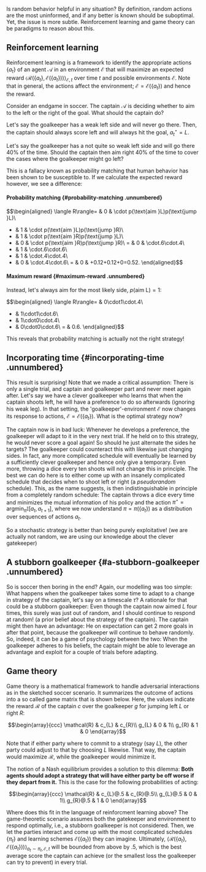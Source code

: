 Is random behavior helpful in any situation? By definition, random actions are the most uninformed, and if any better is known should be suboptimal. Yet, the issue is more subtle. Reinforcement learning and game theory can be paradigms to reason about this.

## Reinforcement learning

Reinforcement learning is a framework to identify the appropriate actions $\left\{ a_{t}\right\}$ of an agent $\mathcal{A}$ in an environment $\mathcal{E}$ that will maximize an expected reward $\langle\mathcal{R}\left(\left\{ a_{t}\right\} ,\mathcal{E}\left(\left\{ a_{t}\right\} \right)\right)\rangle_{\mathcal{E},t}$ over time $t$ and possible environments $\mathcal{E}$. Note that in general, the actions affect the environment; $\mathcal{E}=\mathcal{E}\left(\left\{ a_{t}\right\} \right)$ and hence the reward.

Consider an endgame in soccer. The captain $\mathcal{A}$ is deciding whether to aim to the left or the right of the goal. What should the captain do?

Let's say the goalkeeper has a weak left side and will never go there. Then, the captain should always score left and will always hit the goal, $a_{t}^{\star}=L$.

Let's say the goalkeeper has a not quite so weak left side and will go there 40% of the time. Should the captain then aim right 40% of the time to cover the cases where the goalkeeper might go left?

This is a fallacy known as probability matching that human behavior has been shown to be susceptible to. If we calculate the expected reward however, we see a difference:

#### Probability matching {#probability-matching .unnumbered}

$$\begin{aligned}
\langle R\rangle= & 0 & \cdot p(\text{aim }L)p(\text{jump }L)\\
+ & 1 & \cdot p(\text{aim }L)p(\text{jump }R)\\
+ & 1 & \cdot p(\text{aim }R)p(\text{jump }L)\\
+ & 0 & \cdot p(\text{aim }R)p(\text{jump }R)\\
= & 0 & \cdot.6\cdot.4\\
+ & 1 & \cdot.6\cdot.6\\
+ & 1 & \cdot.4\cdot.4\\
+ & 0 & \cdot.4\cdot.6\\
= & 0 & +0.12+0.12+0=0.52.
\end{aligned}$$

#### Maximum reward {#maximum-reward .unnumbered}

Instead, let's always aim for the most likely side, $p(\text{aim }\text{L})=1$:

$$\begin{aligned}
\langle R\rangle= & 0\cdot1\cdot.4\\
+ & 1\cdot1\cdot.6\\
+ & 1\cdot0\cdot.4\\
+ & 0\cdot0\cdot.6\\
= & 0.6.
\end{aligned}$$

This reveals that probability matching is actually not the right strategy!

## Incorporating time {#incorporating-time .unnumbered}

This result is surprising! Note that we made a critical assumption: There is only a single trial, and captain and goalkeeper part and never meet again after. Let's say we have a clever goalkeeper who learns that when the captain shoots left, he will have a preference to do so afterwards (ignoring his weak leg). In that setting, the 'goalkeeper'-environment $\mathcal{E}$ now changes its response to actions, $\mathcal{E}=\mathcal{E}\left(\left\{ a_{t}\right\} \right)$. What is the optimal strategy now?

The captain now is in bad luck: Whenever he develops a preference, the goalkeeper will adapt to it in the very next trial. If he held on to this strategy, he would never score a goal again! So should he just alternate the sides he targets? The goalkeeper could counteract this with likewise just changing sides. In fact, any more complicated schedule will eventually be learned by a sufficiently clever goalkeeper and hence only give a temporary. Even more, throwing a dice every ten shoots will not change this in principle. The best we can do here is to either come up with an insanely complicated schedule that decides when to shoot left or right (a *pseudorandom* schedule). This, as the name suggests, is then indistinguishable in principle from a completely random schedule: The captain throws a dice every time and minimizes the mutual information of his policy and the action $\pi^{\star}=\text{argmin}_{\pi}\mathbb{I}\left[a_{t},a_{t+1}\right],$ where we now understand $\pi=\pi\left(\left\{ a_{t}\right\} \right)$ as a distribution over sequences of actions $a_{t}$.

So a stochastic strategy is better than being purely exploitative! (we are actually not random, we are using our knowledge about the clever gatekeeper)

## A stubborn goalkeeper {#a-stubborn-goalkeeper .unnumbered}

So is soccer then boring in the end? Again, our modelling was too simple: What happens when the goalkeeper takes some time to adapt to a change in strategy of the captain, let's say on a timescale $\tau$? A rationale for that could be a stubborn goalkeeper: Even though the captain now aimed $L$ four times, this surely was just out of random, and I should continue to respond at random! (a prior belief about the strategy of the captain). The captain might then have an advantage: He on expectation can get 2 more goals in after that point, because the goalkeeper will continue to behave randomly. So, indeed, it can be a game of psychology between the two: When the goalkeeper adheres to his beliefs, the captain might be able to leverage an advantage and exploit for a couple of trials before adapting.

## Game theory

Game theory is a mathematical framework to handle adversarial interactions as in the sketched soccer scenario. It summarizes the outcome of actions into a so called game matrix that is shown below. Here, the values indicate the reward $\mathcal{R}$ of the captain $c$ over the goalkeeper $g$ for jumping left $L$ or right $R$:

$$\begin{array}{ccc}
\mathcal{R} & c_{L} & c_{R}\\
g_{L} & 0 & 1\\
g_{R} & 1 & 0
\end{array}$$

Note that if either party where to commit to a strategy (say $L$), the other party could adjust to that by choosing $L$ likewise. That way, the captain would maximize $\mathcal{R}$, while the goalkeeper would minimize it.

The notion of a Nash equilibrium provides a solution to this dilemma: **Both agents should adopt a strategy that will have either party be off worse if they depart from it.** This is the case for the following probabilities of acting:

$$\begin{array}{ccc}
\mathcal{R} & c_{L}@.5 & c_{R}@.5\\
g_{L}@.5 & 0 & 1\\
g_{R}@.5 & 1 & 0
\end{array}$$

Where does this fit in the language of reinforcment learning above? The game-theoretic scenario assumes both the gatekeeper and environment to respond optimally, i.e., a stubborn goalkeeper is not considered. Then, we let the parties interact and come up with the most complicated schedules $\left\{ \pi_{t}\right\}$ and learning schemes $\mathcal{E}\left(\left\{ a_{t}\right\} \right)$ they can imagine. Ultimately, $\langle\mathcal{R}\left(\left\{ a_{t}\right\} ,\,\mathcal{E}\left(\left\{ a_{t}\right\} \right)\right)\rangle_{a_{t}\sim\pi_{t},\mathcal{E},t}$ will be bounded from above by $.5$, which is the best average score the captain can achieve (or the smallest loss the goalkeeper can try to prevent) in every trial.
